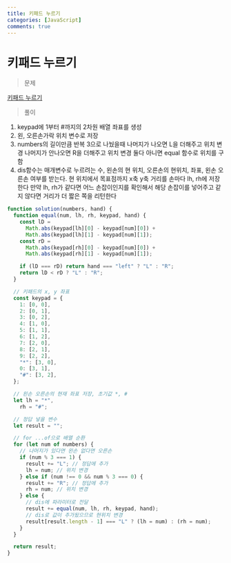 ```yaml
---
title: 키패드 누르기
categories: [JavaScript]
comments: true
---
```


# 키패드 누르기

> 문제

[키패드 누르기](https://programmers.co.kr/learn/courses/30/lessons/67256)

> 풀이

1. keypad에 1부터 #까지의 2차원 배열 좌표를 생성
2. 왼, 오른손가락 위치 변수로 저장
3. numbers의 길이만큼 반복
   3으로 나눴을때 나머지가 나오면 L을 더해주고 위치 변경
   나머지가 안나오면 R을 더해주고 위치 변경
   둘다 아니면 equal 함수로 위치를 구함
4. dis함수는 매개변수로 누르려는 수, 왼손의 현 위치, 오른손의 현위치, 좌표, 왼손 오른손 여부를 받는다.
   현 위치에서 목표점까지 x축 y축 거리를 손마다 lh, rh에 저장한다
   만약 lh, rh가 같다면 어느 손잡이인지를 확인해서 해당 손잡이를 넣어주고
   같지 않다면 거리가 더 짧은 쪽을 리턴한다

```javascript
function solution(numbers, hand) {
  function equal(num, lh, rh, keypad, hand) {
    const lD =
      Math.abs(keypad[lh][0] - keypad[num][0]) +
      Math.abs(keypad[lh][1] - keypad[num][1]);
    const rD =
      Math.abs(keypad[rh][0] - keypad[num][0]) +
      Math.abs(keypad[rh][1] - keypad[num][1]);

    if (lD === rD) return hand === "left" ? "L" : "R";
    return lD < rD ? "L" : "R";
  }

  // 키패드의 x, y 좌표
  const keypad = {
    1: [0, 0],
    2: [0, 1],
    3: [0, 2],
    4: [1, 0],
    5: [1, 1],
    6: [1, 2],
    7: [2, 0],
    8: [2, 1],
    9: [2, 2],
    "*": [3, 0],
    0: [3, 1],
    "#": [3, 2],
  };

  // 왼손 오른손의 현재 좌표 저장, 초기값 *, #
  let lh = "*",
    rh = "#";

  // 정답 넣을 변수
  let result = "";

  // for ...of으로 배열 순환
  for (let num of numbers) {
    // 나머지가 있다면 왼손 없다면 오른손
    if (num % 3 === 1) {
      result += "L"; // 정답에 추가
      lh = num; // 위치 변경
    } else if (num !== 0 && num % 3 === 0) {
      result += "R"; // 정답에 추가
      rh = num; // 위치 변경
    } else {
      // dis에 파라미터로 전달
      result += equal(num, lh, rh, keypad, hand);
      // dis로 값이 추가됬으므로 현위치 변경
      result[result.length - 1] === "L" ? (lh = num) : (rh = num);
    }
  }

  return result;
}
```

